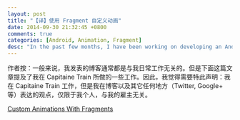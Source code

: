 ```yaml
---
layout: post
title: "【译】使用 Fragment 自定义动画"
date: 2014-09-30 21:32:45 +0800
comments: true
categories: [Android, Animation, Fragment]
desc: "In the past few months, I have been working on developing an Android application from the ground up. This app named after the name of the company, Capitaine Train, can be downloaded on the Google Play Store. Capitaine Train - which can literally be translated as “Captain Train” in English - is a 3-year-old startup born from a simple truth: getting train tickets in Europe was a pain in the ass. We, at Capitaine Train, aim to revolutionize the way people travel all around Europe by simplifying the overall train experience. The release of the Android application clearly represented an important step forward in this direction."
---
```


作者按：一般来说，我发表的博客通常都是与我日常工作无关的。但是下面这篇文章提及了我在 Capitaine Train 所做的一些工作。因此，我觉得需要特此声明：我在 Capitaine Train 工作，但是我在博客以及其它任何地方（Twitter, Google+ 等）表达的观点，仅限于我个人，与我的雇主无关。

[Custom Animations With Fragments][1]

[1]: http://cyrilmottier.com/2014/05/20/custom-animations-with-fragments/